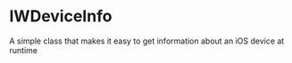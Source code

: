 IWDeviceInfo
============

A simple class that makes it easy to get information about an iOS device at runtime
